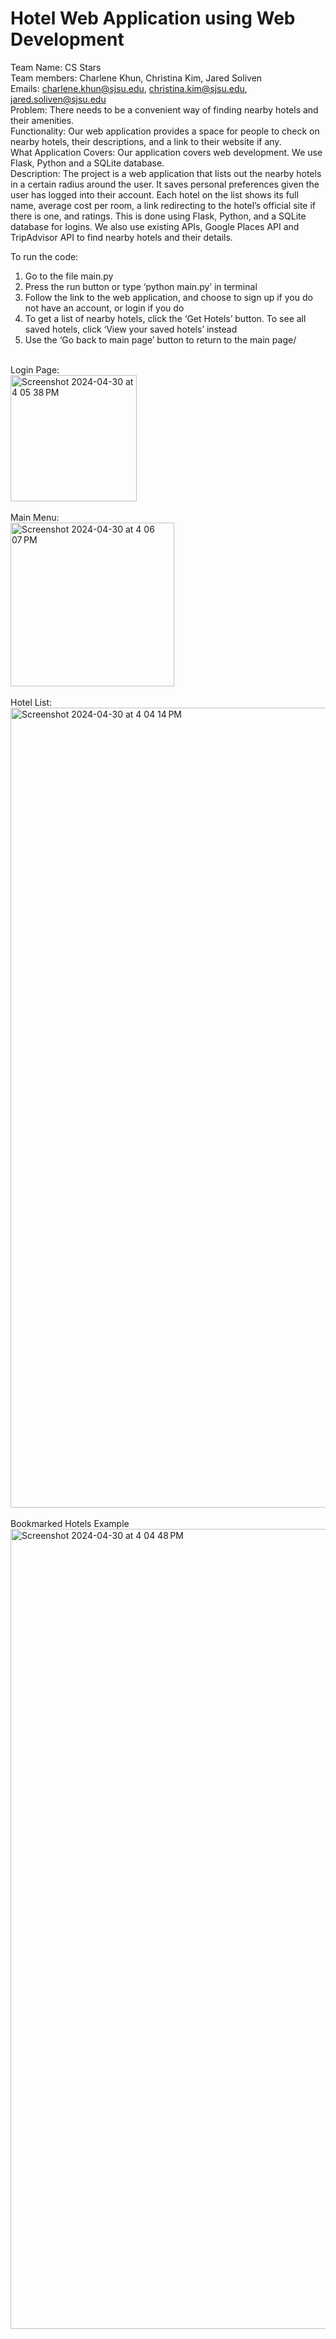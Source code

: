 # Hotel Web Application using Web Development
Team Name: CS Stars  
Team members: Charlene Khun, Christina Kim, Jared Soliven  
Emails: charlene.khun@sjsu.edu, christina.kim@sjsu.edu,  jared.soliven@sjsu.edu  
Problem: There needs to be a convenient way of finding nearby hotels and their amenities.  
Functionality: Our web application provides a space for people to check on nearby hotels, their descriptions, and a link to their website if any.  
What Application Covers: Our application covers web development. We use Flask, Python and a SQLite database.  
Description: The project is a web application that lists out the nearby hotels in a certain radius around the user. It saves personal preferences given the user has logged into their account. Each hotel on the list shows its full name, average cost per room, a link redirecting to the hotel’s official site if there is one, and ratings. This is done using Flask, Python, and a SQLite database for logins. We also use existing APIs, Google Places API and TripAdvisor API to find nearby hotels and their details.  

To run the code:
1. Go to the file main.py
2. Press the run button or type ‘python main.py’ in terminal
3. Follow the link to the web application, and choose to sign up if you do not have an account, or login if you do
4. To get a list of nearby hotels, click the ‘Get Hotels’ button. To see all saved hotels, click ‘View your saved hotels’ instead
5. Use the ‘Go back to main page’ button to return to the main page/
<br />    
Login Page:<br />                   
<img width="202" alt="Screenshot 2024-04-30 at 4 05 38 PM" src="https://github.com/ckim115/Hotel-Web-Application/assets/103068832/28e66973-cee2-4284-8c70-f86c6b57285c"><br />                      
<br />
Main Menu:<br />                    
<img width="262" alt="Screenshot 2024-04-30 at 4 06 07 PM" src="https://github.com/ckim115/Hotel-Web-Application/assets/103068832/74514687-e9da-4b09-89fc-ef55d7c84ec8"><br />                    
<br />                  
Hotel List:<br />
<img width="1280" alt="Screenshot 2024-04-30 at 4 04 14 PM" src="https://github.com/ckim115/Hotel-Web-Application/assets/103068832/cb191b91-24e5-4a55-b943-aa85c4eedad4"><br />                    
<br /> 
Bookmarked Hotels Example<br /> 
<img width="1280" alt="Screenshot 2024-04-30 at 4 04 48 PM" src="https://github.com/ckim115/Hotel-Web-Application/assets/103068832/079f5bd9-6845-4f45-8821-138d5e511a41">                    

